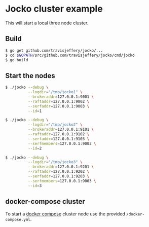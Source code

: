 # Jocko cluster example

This will start a local three node cluster.

## Build

```bash
$ go get github.com/travisjeffery/jocko/...
$ cd $GOPATH/src/github.com/travisjeffery/jocko/cmd/jocko
$ go build
```

## Start the nodes

```bash
$ ./jocko --debug \
          --logdir="/tmp/jocko1" \
          --brokeraddr=127.0.0.1:9001 \
          --raftaddr=127.0.0.1:9002 \
          --serfaddr=127.0.0.1:9003 \
          --id=1

$ ./jocko --debug \
          --logdir="/tmp/jocko2" \
          --brokeraddr=127.0.0.1:9101 \
          --raftaddr=127.0.0.1:9102 \
          --serfaddr=127.0.0.1:9103 \
          --serfmembers=127.0.0.1:9003 \
          --id=2

$ ./jocko --debug \
          --logdir="/tmp/jocko3" \
          --brokeraddr=127.0.0.1:9201 \
          --raftaddr=127.0.0.1:9202 \
          --serfaddr=127.0.0.1:9203 \
          --serfmembers=127.0.0.1:9003 \
          --id=3
```

## docker-compose cluster

To start a [docker compose](https://docs.docker.com/compose/) cluster node use the provided `/docker-compose.yml`.
